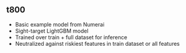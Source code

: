 ## t800

- Basic example model from Numerai
- Sight-target LightGBM model
- Trained over train + full dataset for inference
- Neutralized against riskiest features in train dataset or all features
